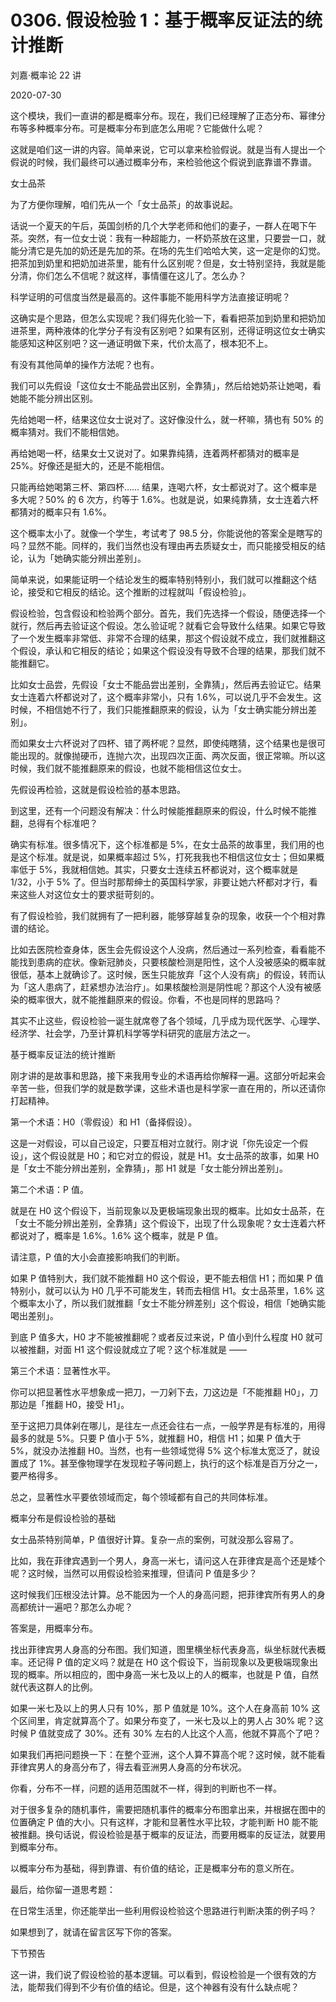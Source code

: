 # 0306. 假设检验 1：基于概率反证法的统计推断

刘嘉·概率论 22 讲

2020-07-30

这个模块，我们一直讲的都是概率分布。现在，我们已经理解了正态分布、幂律分布等多种概率分布。可是概率分布到底怎么用呢？它能做什么呢？

这就是咱们这一讲的内容。简单来说，它可以拿来检验假说。就是当有人提出一个假说的时候，我们最终可以通过概率分布，来检验他这个假说到底靠谱不靠谱。

女士品茶

为了方便你理解，咱们先从一个「女士品茶」的故事说起。

话说一个夏天的午后，英国剑桥的几个大学老师和他们的妻子，一群人在喝下午茶。突然，有一位女士说：我有一种超能力，一杯奶茶放在这里，只要尝一口，就能分清它是先加的奶还是先加的茶。在场的先生们哈哈大笑，这一定是你的幻觉。把茶加到奶里和把奶加进茶里，能有什么区别呢？但是，女士特别坚持，我就是能分清，你们怎么不信呢？就这样，事情僵在这儿了。怎么办？

科学证明的可信度当然是最高的。这件事能不能用科学方法直接证明呢？

这确实是个思路，但怎么实现呢？我们得先化验一下，看看把茶加到奶里和把奶加进茶里，两种液体的化学分子有没有区别吧？如果有区别，还得证明这位女士确实能感知这种区别吧？这一通证明做下来，代价太高了，根本犯不上。

有没有其他简单的操作方法呢？也有。

我们可以先假设「这位女士不能品尝出区别，全靠猜」，然后给她奶茶让她喝，看她能不能分辨出区别。

先给她喝一杯，结果这位女士说对了。这好像没什么，就一杯嘛，猜也有 50% 的概率猜对。我们不能相信她。

再给她喝一杯，结果女士又说对了。如果靠纯猜，连着两杯都猜对的概率是 25%。好像还是挺大的，还是不能相信。

只能再给她喝第三杯、第四杯…… 结果，连喝六杯，女士都说对了。这个概率是多大呢？50% 的 6 次方，约等于 1.6%。也就是说，如果纯靠猜，女士连着六杯都猜对的概率只有 1.6%。

这个概率太小了。就像一个学生，考试考了 98.5 分，你能说他的答案全是瞎写的吗？显然不能。同样的，我们当然也没有理由再去质疑女士，而只能接受相反的结论，认为「她确实能分辨出差别」。

简单来说，如果能证明一个结论发生的概率特别特别小，我们就可以推翻这个结论，接受和它相反的结论。这个推断的过程就叫「假设检验」。

假设检验，包含假设和检验两个部分。首先，我们先选择一个假设，随便选择一个就行，然后再去验证这个假设。怎么验证呢？就看它会导致什么结果。如果它导致了一个发生概率非常低、非常不合理的结果，那这个假设就不成立，我们就推翻这个假设，承认和它相反的结论；如果这个假设没有导致不合理的结果，那我们就不能推翻它。

比如女士品尝，先假设「女士不能品尝出差别，全靠猜」，然后再去验证它。结果女士连着六杯都说对了，这个概率非常小，只有 1.6%，可以说几乎不会发生。这时候，不相信她不行了，我们只能推翻原来的假设，认为「女士确实能分辨出差别」。

而如果女士六杯说对了四杯、错了两杯呢？显然，即使纯瞎猜，这个结果也是很可能出现的。就像抛硬币，连抛六次，出现四次正面、两次反面，很正常嘛。所以这时候，我们就不能推翻原来的假设，也就不能相信这位女士。

先假设再检验，这就是假设检验的基本思路。

到这里，还有一个问题没有解决：什么时候能推翻原来的假设，什么时候不能推翻，总得有个标准吧？

确实有标准。很多情况下，这个标准都是 5%，在女士品茶的故事里，我们用的也是这个标准。就是说，如果概率超过 5%，打死我我也不相信这位女士；但如果概率低于 5%，我就相信她。其实，只要女士连续五杯都说对，这个概率就是 1/32，小于 5% 了。但当时那帮绅士的英国科学家，非要让她六杯都对才行，看来这些人对这位女士的要求挺苛刻的。

有了假设检验，我们就拥有了一把利器，能够穿越复杂的现象，收获一个个相对靠谱的结论。

比如去医院检查身体，医生会先假设这个人没病，然后通过一系列检查，看看能不能找到患病的症状。像新冠肺炎，只要核酸检测是阳性，这个人没被感染的概率就很低，基本上就确诊了。这时候，医生只能放弃「这个人没有病」的假设，转而认为「这人患病了，赶紧想办法治疗」。如果核酸检测是阴性呢？那这个人没有被感染的概率很大，就不能推翻原来的假设。你看，不也是同样的思路吗？

其实不止这些，假设检验一诞生就席卷了各个领域，几乎成为现代医学、心理学、经济学、社会学，乃至计算机科学等学科研究的底层方法之一。

基于概率反证法的统计推断

刚才讲的是故事和思路，接下来我用专业的术语再给你解释一遍。这部分听起来会辛苦一些，但我们学的就是数学课，这些术语也是科学家一直在用的，所以还请你打起精神。

第一个术语：H0（零假设）和 H1（备择假设）。

这是一对假设，可以自己设定，只要互相对立就行。刚才说「你先设定一个假设」，这个假设就是 H0；和它对立的假设，就是 H1。女士品茶的故事，如果 H0 是「女士不能分辨出差别，全靠猜」，那 H1 就是「女士能分辨出差别」。

第二个术语：P 值。

就是在 H0 这个假设下，当前现象以及更极端现象出现的概率。比如女士品茶，在「女士不能分辨出差别，全靠猜」这个假设下，出现了什么现象呢？女士连着六杯都说对了，概率是 1.6%。1.6% 这个概率，就是 P 值。

请注意，P 值的大小会直接影响我们的判断。

如果 P 值特别大，我们就不能推翻 H0 这个假设，更不能去相信 H1；而如果 P 值特别小，就可以认为 H0 几乎不可能发生，转而去相信 H1。女士品茶里，1.6% 这个概率太小了，所以我们就推翻「女士不能分辨差别」这个假设，相信「她确实能喝出差别」。

到底 P 值多大，H0 才不能被推翻呢？或者反过来说，P 值小到什么程度 H0 就可以被推翻，对面 H1 这个假设就成立了呢？这个标准就是 ——

第三个术语：显著性水平。

你可以把显著性水平想象成一把刀，一刀剁下去，刀这边是「不能推翻 H0」，刀那边是「推翻 H0，接受 H1」。

至于这把刀具体剁在哪儿，是往左一点还会往右一点，一般学界是有标准的，用得最多的就是 5%。只要 P 值小于 5%，就推翻 H0，相信 H1；如果 P 值大于 5%，就没办法推翻 H0。当然，也有一些领域觉得 5% 这个标准太宽泛了，就设置成了 1%。甚至像物理学在发现粒子等问题上，执行的这个标准是百万分之一，要严格得多。

总之，显著性水平要依领域而定，每个领域都有自己的共同体标准。

概率分布是假设检验的基础

女士品茶特别简单，P 值很好计算。复杂一点的案例，可就没那么容易了。

比如，我在菲律宾遇到一个男人，身高一米七，请问这人在菲律宾是高个还是矮个呢？这时候，当然可以用假设检验来推理，但请问 P 值是多少？

这时候我们压根没法计算。总不能因为一个人的身高问题，把菲律宾所有男人的身高都统计一遍吧？那怎么办呢？

答案是，用概率分布。

找出菲律宾男人身高的分布图。我们知道，图里横坐标代表身高，纵坐标就代表概率。还记得 P 值的定义吗？就是在 H0 这个假设下，当前现象以及更极端现象出现的概率。所以相应的，图中身高一米七及以上的人的概率，也就是 P 值，自然就代表这群人的比例。

如果一米七及以上的男人只有 10%，那 P 值就是 10%。这个人在身高前 10% 这个区间里，肯定就算高个了。如果分布变了，一米七及以上的男人占 30% 呢？这时候 P 值就变成了 30%。还有 30% 左右的人比这个人高，他就不算高个了吧？

如果我们再把问题换一下：在整个亚洲，这个人算不算高个呢？这时候，就不能看菲律宾男人的身高分布了，得去看亚洲男人身高的分布状况。

你看，分布不一样，问题的适用范围就不一样，得到的判断也不一样。

对于很多复杂的随机事件，需要把随机事件的概率分布图拿出来，并根据在图中的位置确定 P 值的大小。只有这样，才能和显著性水平比较，才能判断 H0 能不能被推翻。换句话说，假设检验是基于概率的反证法，而要用概率的反证法，就要用到概率分布。

以概率分布为基础，得到靠谱、有价值的结论，正是概率分布的意义所在。

最后，给你留一道思考题：

在日常生活里，你还能举出一些利用假设检验这个思路进行判断决策的例子吗？

如果想到了，就请在留言区写下你的答案。

下节预告

这一讲，我们说了假设检验的基本逻辑。可以看到，假设检验是一个很有效的方法，能帮我们得到不少有价值的结论。但是，这个神器有没有什么缺点呢？

